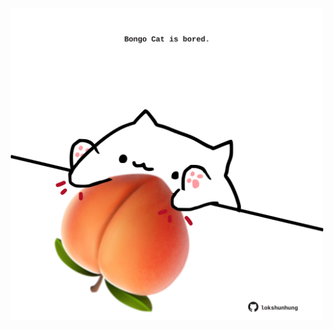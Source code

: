 <!-- built at 08/03/2022, 06:01:00 UTC -->
<p align="center">
  <img width="500" height="500" src="./ReadmeImage.svg">
</p>
